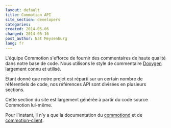 ```yaml
---
layout: default
title: Commotion API
site_section: developers
categories:
created: 2014-05-06
changed: 2014-05-16
post_author: Nat Meysenburg
lang: fr
---
```


L'équipe Commotion s'efforce de fournir des commentaires de haute qualité dans notre base de code. Nous utilisons le style de commentaire [Doxygen](http://www.doxygen.org/) largement connu et utilisé.

Étant donné que notre projet est réparti sur un certain nombre de référentiels de code, nos références API sont divisées en plusieurs sections.

Cette section du site est largement générée à partir du code source Commotion lui-même.

Pour l'instant, il n'y a que la documentation du [commotiond]({{site.baseurl}}/developer/api/commotiond/html) et de [commotion-client]({{site.baseurl}}/developer/api/commotion-client/html).
